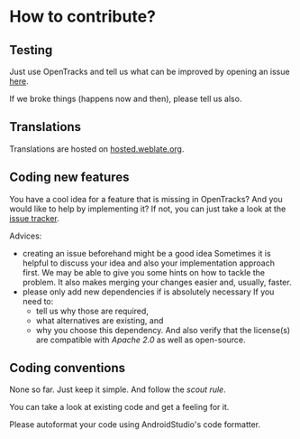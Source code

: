# How to contribute?

## Testing

Just use OpenTracks and tell us what can be improved by opening an
issue [here](https://github.com/OpenTracksApp/OpenTracks/issues/new/choose).

If we broke things (happens now and then), please tell us also.

## Translations

Translations are hosted on [hosted.weblate.org](https://hosted.weblate.org/engage/opentracks/).

## Coding new features

You have a cool idea for a feature that is missing in OpenTracks?
And you would like to help by implementing it?
If not, you can just take a look at
the [issue tracker](https://github.com/OpenTracksApp/OpenTracks/issues).

Advices:

* creating an issue beforehand might be a good idea
  Sometimes it is helpful to discuss your idea and also your implementation approach first.
  We may be able to give you some hints on how to tackle the problem.
  It also makes merging your changes easier and, usually, faster.
* please only add new dependencies if is absolutely necessary
  If you need to:
  * tell us why those are required,
  * what alternatives are existing, and
  * why you choose this dependency.
  And also verify that the license(s) are compatible with _Apache 2.0_ as well as open-source.
 
## Coding conventions

None so far.
Just keep it simple.
And follow the _scout rule_. 

You can take a look at existing code and get a feeling for it.

Please autoformat your code using AndroidStudio's code formatter. 
